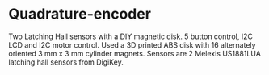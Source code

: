 # Quadrature-encoder
Two Latching Hall sensors with a DIY magnetic disk. 5 button control, I2C LCD and I2C motor control.
Used a 3D printed ABS disk with 16 alternately oriented 3 mm x 3 mm cylinder magnets. Sensors are 2 Melexis US1881LUA
latching hall sensors from DigiKey. 
